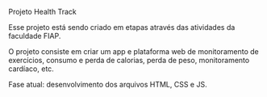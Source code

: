 Projeto Health Track

Esse projeto está sendo criado em etapas através das atividades da faculdade FIAP.

O projeto consiste em criar um app e plataforma web de monitoramento de exercícios, consumo e perda de calorias, perda de peso, monitoramento cardíaco, etc.

Fase atual: desenvolvimento dos arquivos HTML, CSS e JS.
